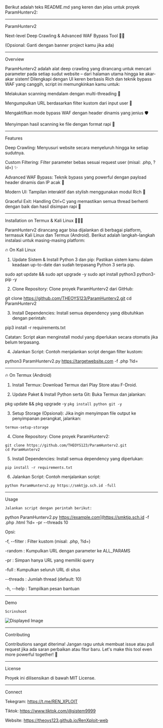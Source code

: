 Berikut adalah teks README.md yang keren dan jelas untuk proyek ParamHunterv2:


---

ParamHunterv2

Next-level Deep Crawling & Advanced WAF Bypass Tool 🚀🔥


(Opsional: Ganti dengan banner project kamu jika ada)


---

Overview

ParamHunterv2 adalah alat deep crawling yang dirancang untuk mencari parameter pada setiap sudut website – dari halaman utama hingga ke akar-akar sistem! Dilengkapi dengan UI keren berbasis Rich dan teknik bypass WAF yang canggih, script ini memungkinkan kamu untuk:

Melakukan scanning mendalam dengan multi-threading 🧵

Mengumpulkan URL berdasarkan filter kustom dari input user 🎯

Mengaktifkan mode bypass WAF dengan header dinamis yang jenius 🛡️

Menyimpan hasil scanning ke file dengan format rapi 📂



---

Features

Deep Crawling: Menyusuri website secara menyeluruh hingga ke setiap sudutnya.

Custom Filtering: Filter parameter bebas sesuai request user (misal: .php, ?id=) ✨

Advanced WAF Bypass: Teknik bypass yang powerful dengan payload header dinamis dan IP acak 🤖

Modern UI: Tampilan interaktif dan stylish menggunakan modul Rich 🎨

Graceful Exit: Handling Ctrl+C yang memastikan semua thread berhenti dengan baik dan hasil disimpan rapi 🚦



---

Installation on Termux & Kali Linux 🗿🗿🗿

ParamHunterv2 dirancang agar bisa dijalankan di berbagai platform, termasuk Kali Linux dan Termux (Android). Berikut adalah langkah-langkah instalasi untuk masing-masing platform:

🔥 On Kali Linux

1. Update Sistem & Install Python 3 dan pip:
Pastikan sistem kamu dalam keadaan up-to-date dan sudah terpasang Python 3 serta pip.

sudo apt update && sudo apt upgrade -y
sudo apt install python3 python3-pip -y


2. Clone Repository:
Clone proyek ParamHunterv2 dari GitHub:

git clone https://github.com/THEOYS123/ParamHunterv2.git
cd ParamHunterv2


3. Install Dependencies:
Install semua dependency yang dibutuhkan dengan perintah:

pip3 install -r requirements.txt

Catatan: Script akan menginstall modul yang diperlukan secara otomatis jika belum terpasang.


4. Jalankan Script:
Contoh menjalankan script dengan filter kustom:

python3 ParamHunterv2.py https://targetwebsite.com -f .php ?id=




---

🔥 On Termux (Android)

1. Install Termux:
Download Termux dari Play Store atau F-Droid.


2. Update Paket & Install Python serta Git:
Buka Termux dan jalankan:

pkg update && pkg upgrade -y
```pkg install python git -y```


3. Setup Storage (Opsional):
Jika ingin menyimpan file output ke penyimpanan perangkat, jalankan:

```termux-setup-storage```


4. Clone Repository:
Clone proyek ParamHunterv2:

```
git clone https://github.com/THEOYS123/ParamHunterv2.git
cd ParamHunterv2
```

5. Install Dependencies:
Install semua dependency yang diperlukan:

```pip install -r requirements.txt```


6. Jalankan Script:
Contoh menjalankan script:

```python ParamHunterv2.py https://smktjp.sch.id -full```




---

Usage

`Jalankan script dengan perintah berikut:`

python ParamHunterv2.py https://example.com](https://smktjp.sch.id -f .php .html ?id= -pr --threads 10

Opsi:

-f, --filter  : Filter kustom (misal: .php, ?id=)

-random       : Kumpulkan URL dengan parameter ke ALL_PARAMS

-pr           : Simpan hanya URL yang memiliki query

-full         : Kumpulkan seluruh URL di situs

--threads     : Jumlah thread (default: 10)

-h, --help    : Tampilkan pesan bantuan



---

Demo


`Scrinshoot`

<!DOCTYPE html>
<html lang="en">
<head>
  <meta charset="UTF-8">
  <meta name="viewport" content="width=device-width, initial-scale=1">
</head>
<body>
  <div class="image-container">
    <img src="https://f.top4top.io/p_3329uuu3s1.jpg" alt="Displayed Image">
  </div>
</body>
</html>

---

Contributing

Contributions sangat diterima! Jangan ragu untuk membuat issue atau pull request jika ada saran perbaikan atau fitur baru.
Let's make this tool even more powerful together! 💪


---

License

Proyek ini dilisensikan di bawah MIT License.


---

Connect

Tekegram: https://t.me/REN_XPLOIT

Tiktok: https://www.tiktok.com/@sistem9999

Website: https://theoys123.github.io/RenXploit-web
